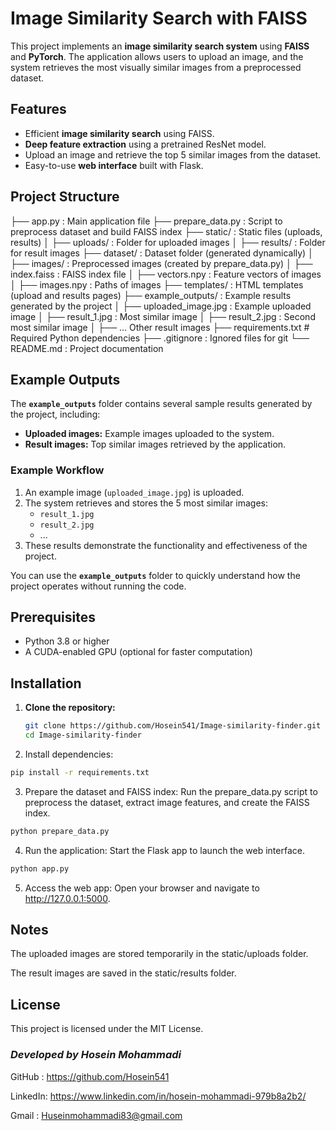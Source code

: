 

# Image Similarity Search with FAISS

This project implements an **image similarity search system** using **FAISS** and **PyTorch**. The application allows users to upload an image, and the system retrieves the most visually similar images from a preprocessed dataset.

## Features
- Efficient **image similarity search** using FAISS.
- **Deep feature extraction** using a pretrained ResNet model.
- Upload an image and retrieve the top 5 similar images from the dataset.
- Easy-to-use **web interface** built with Flask.

## Project Structure

├── app.py : Main application file ├── prepare_data.py : Script to preprocess dataset and build FAISS index ├── static/ : Static files (uploads, results) │ ├── uploads/ : Folder for uploaded images │ ├── results/ : Folder for result images ├── dataset/ : Dataset folder (generated dynamically) │ ├── images/ : Preprocessed images (created by prepare_data.py) │ ├── index.faiss : FAISS index file │ ├── vectors.npy : Feature vectors of images │ ├── images.npy : Paths of images ├── templates/ : HTML templates (upload and results pages) ├── example_outputs/ : Example results generated by the project │ ├── uploaded_image.jpg : Example uploaded image │ ├── result_1.jpg : Most similar image │ ├── result_2.jpg : Second most similar image │ ├── ...  Other result images ├── requirements.txt # Required Python dependencies ├── .gitignore : Ignored files for git └── README.md : Project documentation

## Example Outputs
The **`example_outputs`** folder contains several sample results generated by the project, including:
- **Uploaded images:** Example images uploaded to the system.
- **Result images:** Top similar images retrieved by the application.

### Example Workflow
1. An example image (`uploaded_image.jpg`) is uploaded.
2. The system retrieves and stores the 5 most similar images:
   - `result_1.jpg`
   - `result_2.jpg`
   - ...
3. These results demonstrate the functionality and effectiveness of the project.

You can use the **`example_outputs`** folder to quickly understand how the project operates without running the code.

## Prerequisites
- Python 3.8 or higher
- A CUDA-enabled GPU (optional for faster computation)

## Installation
1. **Clone the repository:**
   ```bash
   git clone https://github.com/Hosein541/Image-similarity-finder.git
   cd Image-similarity-finder

2. Install dependencies:
```bash
pip install -r requirements.txt
```


3. Prepare the dataset and FAISS index: Run the prepare_data.py script to preprocess the dataset, extract image features, and create the FAISS index.
 ```bash
python prepare_data.py
```


4. Run the application: Start the Flask app to launch the web interface.
 ```bash
python app.py
```


5. Access the web app: Open your browser and navigate to http://127.0.0.1:5000.



## Notes

The uploaded images are stored temporarily in the static/uploads folder.

The result images are saved in the static/results folder.


## License

This project is licensed under the MIT License.

### *Developed by Hosein Mohammadi*
GitHub : https://github.com/Hosein541

LinkedIn: https://www.linkedin.com/in/hosein-mohammadi-979b8a2b2/ 

Gmail : Huseinmohammadi83@gmail.com
